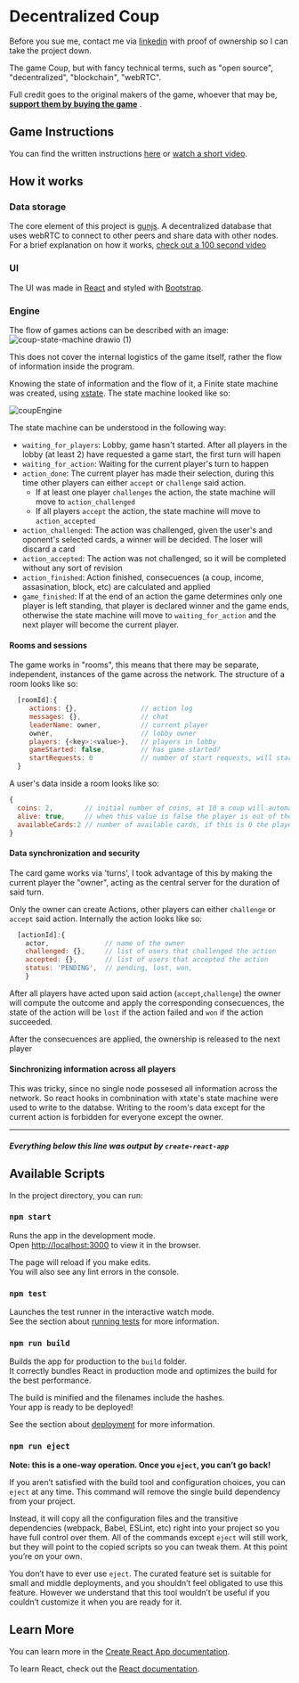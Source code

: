 # Decentralized Coup

Before you sue me, contact me via [linkedin](https://www.linkedin.com/in/byronamh/) with proof of ownership so I can take the project down.

The game Coup, but with fancy technical terms, such as "open source", "decentralized", "blockchain", "webRTC".

Full credit goes to the original makers of the game, whoever that may be, [ **support them by buying the game**](https://www.amazon.com/Indie-Boards-and-Cards-COU1IBC/dp/B00GDI4HX4) .

## Game Instructions

You can find the written instructions [here](https://www.ultraboardgames.com/coup/game-rules.php) or [watch a short video](https://www.youtube.com/watch?v=a8bY3zI9FL4).

## How it works


### Data storage
The core element of this project is [gunjs](https://gun.eco/). A decentralized database that uses webRTC to connect to other peers and share data with other nodes.
For a brief explanation on how it works, [check out a 100 second video](https://www.youtube.com/watch?v=oTQXzhm8w_8)

### UI
The UI was made in [React](https://reactjs.org/) and styled with [Bootstrap](https://getbootstrap.com/).


### Engine
The flow of games actions can be described with an image: 
![coup-state-machine drawio (1)](https://user-images.githubusercontent.com/18726495/134589215-38468f9b-4cea-4a2e-95b2-86bfddbd1db2.png)


This does not cover the internal logistics of the game itself, rather the flow of information inside the program.

Knowing the state of information and the flow of it, a Finite state machine was created, using [xstate](https://xstate.js.org/). The state machine looked like so:

![coupEngine](https://user-images.githubusercontent.com/18726495/134589011-85d76950-193f-4ad5-bda2-0e692921d3c1.png)

The state machine can be understood in the following way:
 - `waiting_for_players`: Lobby, game hasn't started. After all players in the lobby (at least 2) have requested a game start, the first turn will hapen
 - `waiting_for_action`: Waiting for the current player's turn to happen
 - `action_done`: The current player has made their selection, during this time other players can either `accept` or `challenge` said action.
   - If at least one player `challenges` the action, the state machine will move to `action_challenged`
   - If all players `accept` the action, the state machine will move to `action_accepted`
 - `action_challenged`: The action was challenged, given the user's and oponent's selected cards, a winner will be decided. The loser will discard a card
 - `action_accepted`: The action was not challenged, so it will be completed without any sort of revision
 - `action_finished`: Action finished, consecuences (a coup, income, assasination, block, etc) are calculated and applied
 - `game_finished`: If at the end of an action the game determines only one player is left standing, that player is declared winner and the game ends, otherwise the state machine will move to `waiting_for_action` and the next player will become the current player.

#### Rooms and sessions
The game works in "rooms", this means that there may be separate, independent, instances of the game across the network.
The structure of a room looks like so:
```js
  [roomId]:{
     actions: {},                // action log 
     messages: {},               // chat 
     leaderName: owner,          // current player
     owner,                      // lobby owner
     players: {<key>:<value>},   // players in lobby
     gameStarted: false,         // has game started?
     startRequests: 0            // number of start requests, will start when all players (2+) have requested to start
  }
```

A user's data inside a room looks like so:
```js
{
  coins: 2,        // initial number of coins, at 10 a coup will automatically happen
  alive: true,     // when this value is false the player is out of the game
  availableCards:2 // number of available cards, if this is 0 the player loses
}
```

#### Data synchronization and security
The card game works via 'turns', I took advantage of this by making the current player the "owner", acting as the central server for the duration of said turn.

Only the owner can create Actions, other players can either `challenge` or `accept` said action. Internally the action looks like so:
```js
  [actionId]:{
    actor,              // name of the owner 
    challenged: {},     // list of users that challenged the action
    accepted: {},       // list of users that accepted the action
    status: 'PENDING',  // pending, lost, won,
    }
```

After all players have acted upon said action (`accept`,`challenge`) the owner will compute the outcome and apply the corresponding consecuences, the state of the action will be `lost` if the action failed and `won` if the action succeeded.

After the consecuences are applied, the ownership is released to the next player

#### Sinchronizing information across all players
This was tricky, since no single node possesed all information across the network. So react hooks in combnination with xtate's state machine were used to write to the databse. Writing to the room's data except for the current action is forbidden for everyone except the owner.

----
##### **Everything below this line was output by `create-react-app`**


## Available Scripts

In the project directory, you can run:

### `npm start`

Runs the app in the development mode.\
Open [http://localhost:3000](http://localhost:3000) to view it in the browser.

The page will reload if you make edits.\
You will also see any lint errors in the console.

### `npm test`

Launches the test runner in the interactive watch mode.\
See the section about [running tests](https://facebook.github.io/create-react-app/docs/running-tests) for more information.

### `npm run build`

Builds the app for production to the `build` folder.\
It correctly bundles React in production mode and optimizes the build for the best performance.

The build is minified and the filenames include the hashes.\
Your app is ready to be deployed!

See the section about [deployment](https://facebook.github.io/create-react-app/docs/deployment) for more information.

### `npm run eject`

**Note: this is a one-way operation. Once you `eject`, you can’t go back!**

If you aren’t satisfied with the build tool and configuration choices, you can `eject` at any time. This command will remove the single build dependency from your project.

Instead, it will copy all the configuration files and the transitive dependencies (webpack, Babel, ESLint, etc) right into your project so you have full control over them. All of the commands except `eject` will still work, but they will point to the copied scripts so you can tweak them. At this point you’re on your own.

You don’t have to ever use `eject`. The curated feature set is suitable for small and middle deployments, and you shouldn’t feel obligated to use this feature. However we understand that this tool wouldn’t be useful if you couldn’t customize it when you are ready for it.

## Learn More

You can learn more in the [Create React App documentation](https://facebook.github.io/create-react-app/docs/getting-started).

To learn React, check out the [React documentation](https://reactjs.org/).
